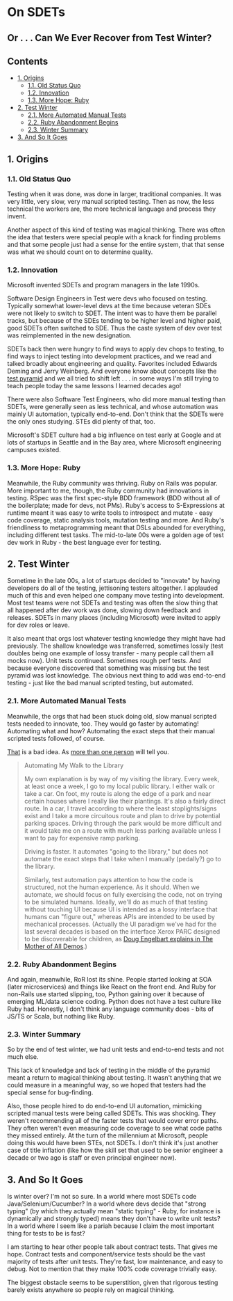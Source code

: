 # On SDETs
## Or . . . Can We Ever Recover from Test Winter?


## Contents
- [1. Origins](#1-origins)
  - [1.1. Old Status Quo](#11-old-status-quo)
  - [1.2. Innovation](#12-Innovation)
  - [1.3. More Hope: Ruby](#13-More-Hope-Ruby)
- [2. Test Winter](#2-test-winter)
  - [2.1. More Automated Manual Tests](#21-more-automated-manual-tests)
  - [2.2. Ruby Abandonment Begins](#22-ruby-abandonment-begins)
  - [2.3. Winter Summary](#23-winter-summary)
- [3. And So It Goes](#3-and-so-it-goes)


## 1. Origins

### 1.1. Old Status Quo

Testing when it was done, was done in larger, traditional companies. It was very little, very slow, very manual scripted testing. Then as now, the less technical the workers are, the more technical language and process they invent.

Another aspect of this kind of testing was magical thinking. There was often the idea that testers were special people with a knack for finding problems and that some people just had a sense for the entire system, that that sense was what we should count on to determine quality.

### 1.2. Innovation

Microsoft invented SDETs and program managers in the late 1990s.

Software Design Engineers in Test were devs who focused on testing. Typically somewhat lower-level devs at the time because veteran SDEs were not likely to switch to SDET. The intent was to have them be parallel tracks, but because of the SDEs tending to be higher level and higher paid, good SDETs often switched to SDE. Thus the caste system of dev over test was reimplemented in the new designation.

SDETs back then were hungry to find ways to apply dev chops to testing, to find ways to inject testing into development practices, and we read and talked broadly about engineering and quality. Favorites included Edwards Deming and Jerry Weinberg. And everyone know about concepts like the [test pyramid](https://martinfowler.com/articles/practical-test-pyramid.html) and we all tried to shift left . . . in some ways I'm still trying to teach people today the same lessons I learned decades ago!

There were also Software Test Engineers, who did more manual testing than SDETs, were generally seen as less technical, and whose automation was mainly UI automation, typically end-to-end. Don't think that the SDETs were the only ones studying. STEs did plenty of that, too.

Microsoft's SDET culture had a big influence on test early at Google and at lots of startups in Seattle and in the Bay area, where Microsoft engineering campuses existed.

### 1.3. More Hope: Ruby

Meanwhile, the Ruby community was thriving. Ruby on Rails was popular. More important to me, though, the Ruby community had innovations in testing. RSpec was the first spec-style BDD framework (BDD without all of the boilerplate; made for devs, not PMs). Ruby's access to S-Expressions at runtime meant it was easy to write tools to introspect and mutate - easy code coverage, static analysis tools, mutation testing and more. And Ruby's friendliness to metaprogramming meant that DSLs abounded for everything, including different test tasks. The mid-to-late 00s were a golden age of test dev work in Ruby - the best language ever for testing.



## 2. Test Winter

Sometime in the late 00s, a lot of startups decided to "innovate" by having developers do all of the testing, jettisoning testers altogether. I applauded much of this and even helped one company move testing into development. Most test teams were not SDETs and testing was often the slow thing that all happened after dev work was done, slowing down feedback and releases. SDETs in many places (including Microsoft) were invited to apply for dev roles or leave.

It also meant that orgs lost whatever testing knowledge they might have had previously. The shallow knowledge was transferred, sometimes lossily (test doubles being one example of lossy transfer - many people call them all mocks now). Unit tests continued. Sometimes rough perf tests. And because everyone discovered that something was missing but the test pyramid was lost knowledge. The obvious next thing to add was end-to-end testing - just like the bad manual scripted testing, but automated.

### 2.1. More Automated Manual Tests

Meanwhile, the orgs that had been stuck doing old, slow manual scripted tests needed to innovate, too. They would go faster by automating! Automating what and how? Automating the exact steps that their manual scripted tests followed, of course.

[That](https://medium.com/slalom-build/dont-automate-test-cases-58e3b959ce6) is a bad idea. As [more than one person](https://www.accelq.com/blog/dont-use-manual-test-cases-for-automation/) will tell you.

> Automating My Walk to the Library
>
>My own explanation is by way of my visiting the library. Every week, at least once a week, I go to my local public library. I either walk or take a car. On foot, my route is along the edge of a park and near certain houses where I really like their plantings. It's also a fairly direct route. In a car, I travel according to where the least stoplights/signs exist and I take a more circuitous route and plan to drive by potential parking spaces. Driving through the park would be more difficult and it would take me on a route with much less parking available unless I want to pay for expensive ramp parking.
>
>Driving is faster. It automates "going to the library," but does not automate the exact steps that I take when I manually (pedally?) go to the library.
>
>Similarly, test automation pays attention to how the code is structured, not the human experience. As it should. When we automate, we should focus on fully exercising the code, not on trying to be simulated humans. Ideally, we'll do as much of that testing without touching UI because UI is intended as a lossy interface that humans can "figure out," whereas APIs are intended to be used by mechanical processes. (Actually the UI paradigm we've had for the last several decades is based on the interface Xerox PARC designed to be discoverable for children, as [Doug Engelbart explains in The Mother of All Demos](https://invention.si.edu/mother-all-demos).)

### 2.2. Ruby Abandonment Begins

And again, meanwhile, RoR lost its shine. People started looking at SOA (later microservices) and things like React on the front end. And Ruby for non-Rails use started slipping, too, Python gaining over it because of emerging ML/data science coding. Python does not have a test culture like Ruby had. Honestly, I don't think any language community does - bits of JS/TS or Scala, but nothing like Ruby.

### 2.3. Winter Summary

So by the end of test winter, we had unit tests and end-to-end tests and not much else.

This lack of knowledge and lack of testing in the middle of the pyramid meant a return to magical thinking about testing. It wasn't anything that we could measure in a meaningful way, so we hoped that testers had the special sense for bug-finding.

Also, those people hired to do end-to-end UI automation, mimicking scripted manual tests were being called SDETs. This was shocking. They weren't recommending all of the faster tests that would cover error paths. They often weren't even measuring code coverage to see what code paths they missed entirely. At the turn of the millennium at Microsoft, people doing this would have been STEs, not SDETs. I don't think it's just another case of title inflation (like how the skill set that used to be senior engineer a decade or two ago is staff or even principal engineer now).



## 3. And So It Goes

Is winter over? I'm not so sure. In a world where most SDETs code Java/Selenium/Cucumber? In a world where devs decide that "strong typing" (by which they actually mean "static typing" - Ruby, for instance is dynamically and strongly typed) means they don't have to write unit tests? In a world where I seem like a pariah because I claim the most important thing for tests to be is fast?

I am starting to hear other people talk about contract tests. That gives me hope. Contract tests and component/service tests should be the vast majority of tests after unit tests. They're fast, low maintenance, and easy to debug. Not to mention that they make 100% code coverage trivially easy.

The biggest obstacle seems to be superstition, given that rigorous testing barely exists anywhere so people rely on magical thinking.
